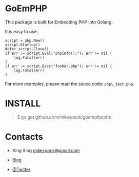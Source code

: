 # GoEmPHP

This package is built for Embedding PHP into Golang.

It is easy to use:

    script = php.New()
    script.Startup()
    defer script.Close()
    if err := script.Eval("phpinfo();"); err != nil {
        log.Fatal(err)
    }
    if err := script.Exec("foobar.php"); err != nil {
        log.Fatal(err)
    }

For more examples, please read the souce code: `php\_test.php`.

# INSTALL

> $ go get github.com/mikespook/goemphp/php
	
# Contacts

 * Xing Xing <mikespook@gmail.com>

 * [Blog](http://mikespook.com)

 * [@Twitter](http://twitter.com/mikespook)

